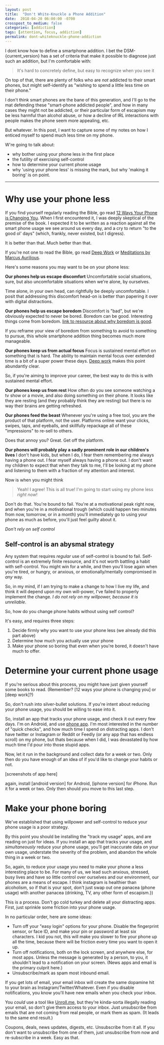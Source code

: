 ```yaml
---
layout: post
title:  "Don't White-Knuckle a Phone Addition"
date:  2018-04-20 06:00:00 -0700
crosspost_to_medium: false
categories: [addiction]
tags: [attention, focus, addiction]
permalink: dont-whiteknuckle-phone-addiction
---
```



I dont know how to define a smartphone addition. I bet the DSM-{current_version} has a set of criteria that make it possible to diagnose just such an addition, but I'm comfortable with:

> It's hard to concretely define, but easy to recognize when you see it

On top of that, there are plenty of folks who are _not_ addicted to their smart phones, but might self-identify as "wishing to spend a little less time on their phone."

I don't think smart phones are the bane of this generation, and I'll go to the mat defending these "smart-phone addicted people", and how in many cases they might not be addicted, or their particular form of escapism may be less harmful than alcohol abuse, or how a decline of IRL interactions with people makes the phone seem more appealing, etc.

But whatever. In this post, I want to capture some of my notes on how I enticed myself to spend much less time on my phone.

W're going to talk about:

- why bother using your phone less in the first place
- the futility of exercising self-control
- how to determine your current phone usage
- why 'using your phone less' is missing the mark, but why 'making it boring' is on point.

<!--more-->

----------------------------------------

# Why use your phone less

If you find yourself regularly reading the Bible, go read [12 Ways Your Phone is Changing You](). When I first encountered it, I was deeply skeptical of the premise of the book. I expected it to be written as a reaction against all the smart phone usage we see around us every day, and a cry to return "to the good ol' days" (which, frankly, never existed, but I digress).

It is better than that. Much better than that.

If you're not one to read the Bible, go read [Deep Work]() or [Meditations by Marcus Aurilious]().

Here's some reasons you may want to be on your phone less:

**Our phones help us escape discomfort** Uncomfortable social situations, sure, but also uncomfortable situations when we're alone, by ourselves.

Time alone, in your own head, can rightfully be deeply uncomfortable. I posit that addressing this discomfort head-on is better than papering it over with digital distractions.

**Our phones help us escape boredom** Discomfort is "bad", but we're obviously expected to never be bored. Boredom can be good. Interesting things come from boredom. [link to resource about why boredom is good]().

If you reframe your view of boredom from something to avoid to something to pursue, this whole smartphone addition thing becomes much more manageable.

**Our phones keep us from actual focus** Focus is sustained mental effort on something that is hard. The ability to maintain mental focus over extended time is a bit of a super power these days. [Deep work]() makes this point abundantly clear.

So, if you're aiming to improve your career, the best way to do this is with sustained mental effort.

**Our phones keep us from rest** How often do you see someone watching a tv show or a movie, and also doing something on their phone. It looks like they are resting (and they probably think they are resting) but there is no way their brains are getting refreshed.

**Our phones feed the beast** Whenever you're using a free tool, you are the product of that platform, not the user. Platforms online want your clicks, swipes, taps, and eyeballs, and skillfully repackage all of these "impressions" to re-sell to others.

Does that annoy you? Great. Get off the platform.

**Our phones will probably play a sadly prominent role in our children's lives** I don't have kids, but when I do, I fear them remembering me always having a phone out. I fear myself always having a phone out. I don't want my children to expect that when they talk to me, I'll be looking at my phone and listening to them with a fraction of my attention and interest.

Now is when you might think

> Yeah! I agree! This is all true! I'm going to start using my phone less _right now_!

Don't do that. You're bound to fail. You're at a motivational peak right now, and when you're in a motivational trough (which could happen two minutes from now, tomorrow, or in a month) you'll immediately go to using your phone as much as before, you'll just feel guilty about it.

_Don't rely on self control_

## Self-control is an abysmal strategy

Any system that requires _regular_ use of self-control is bound to fail. Self-control is an extremely finite resource, and it's not worth battling a habit with self-control. You might win for a while, and then you'll lose again when you're tired, or hungry, or anxious, or emotionally/mentally compromised in _any_ way.

So, in my mind, if I am trying to make a change to how I live my life, and think it will depend upon my own will-power, I've failed to properly implement the change. _I do not rely on my willpower, because it is unreliable_.

So, how do you change phone habits without using self control?

It's easy, and requires three steps:

1. Decide firmly why you want to use your phone less (we already did this part above)
2. Determine how much you actually use your phone
3. Make your phone so boring that even when you're bored, it doesn't have much to offer.


# Determine your current phone usage

If you're serious about this process, you might have just given yourself some books to read. (Remember? [12 ways your phone is changing you] or [deep work]?)

So, don't rush into silver-bullet solutions. If you're intent about reducing your phone usage, you should be willing to ease into it.

So, install an app that tracks your phone usage, and check it out every few days. I'm on Android, and use [phone app](). I'm most interested in the number of "quick checks", and how much time I spend on distracting apps. I don't have twitter or Instagram or Reddit or Feedly (or any app that has endless scroll) on my phone, but thats because when I did, I was devastated by how much time I'd pour into those stupid apps.

Now, let it run in the background and collect data for a week or two. Only then do you have enough of an idea of if you'd like to change your habits or not.

[screenshots of app here]

again, install [android version] for Android, [iphone version] for iPhone. Run it for a week or two. Only then should you move to this last step.

# Make your phone boring

We've established that using willpower and self-control to reduce your phone usage is a poor strategy. 

By this point you should be installing the "track my usage" apps, and are reading on just for ideas. If you install an app that tracks your usage, and _simultaneously_ reduce your phone usage, you'll get inaccurate data on your own usage, understate the severity of the problem, and abandon the whole thing in a week or two.

So, again, to reduce your usage you need to make your phone a less interesting place to be. For many of us, we lead such anxious, stressed, busy lives and have so little control over ourselves and our environment, our phones are a means of escape. I think instagram is healthier than alcoholism, so if that is your spot, don't just swap out one panacea (phone usage) with another panacea (drinking, TV, any other form of escapism.})

This is a process. Don't go cold turkey and delete all your distracting apps. First, just sprinkle some friction into your phone usage.

In no particular order, here are some ideas:

- Turn off your "easy login" options for your phone. Disable the fingerprint sensor, or face ID, and make your pin or password at least six characters. I kid you not, this will make you slower to fire your phone up all the time, because there will be friction every time you want to open it up.
- Turn off notifications, both on the lock screen, and anywhere else, for most apps. Unless the message is generated by a person, to you, it shouldn't lead to a notification on your screen. (News apps and email is the primary culprit here.)
- Unsubscribe/mark as spam most inbound email.

If you get lots of email, your email inbox will create the same dopamine hit to your brain as Instagram/Twitter/Whatever. Even if you disable notifications, you know you'll have new emails when you check your inbox. 

You _could_ use a tool like [Unroll.me](), but they're kinda-sorta illegally reading your email, so don't give them access to your inbox. Just unsubscribe from emails that are not coming from real people, or mark them as spam. (It leads to the same end result.)

Coupons, deals, news updates, digests, etc. Unsubscribe from it all. If you don't want to unsubscribe from one of them, just unsubscribe from now and re-subscribe in a week. Easy as that. 
